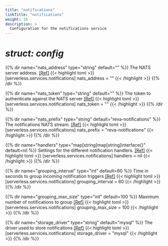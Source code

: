 ```yaml
---
title: "notifications"
linkTitle: "notifications"
weight: 10
description: >
  Configuration for the notifications service
---
```


# _struct: config_

{{% dir name="nats_address" type="string" default="" %}}
The NATS server address. [[Ref]](https://github.com/cs3org/reva/tree/master/internal/serverless/services/notifications/notifications.go#L47)
{{< highlight toml >}}
[serverless.services.notifications]
nats_address = ""
{{< /highlight >}}
{{% /dir %}}

{{% dir name="nats_token" type="string" default="" %}}
The token to authenticate against the NATS server [[Ref]](https://github.com/cs3org/reva/tree/master/internal/serverless/services/notifications/notifications.go#L48)
{{< highlight toml >}}
[serverless.services.notifications]
nats_token = ""
{{< /highlight >}}
{{% /dir %}}

{{% dir name="nats_prefix" type="string" default="reva-notifications" %}}
The notifications NATS stream. [[Ref]](https://github.com/cs3org/reva/tree/master/internal/serverless/services/notifications/notifications.go#L49)
{{< highlight toml >}}
[serverless.services.notifications]
nats_prefix = "reva-notifications"
{{< /highlight >}}
{{% /dir %}}

{{% dir name="handlers" type="map[string]map[string]interface{}" default=nil %}}
Settings for the different notification handlers. [[Ref]](https://github.com/cs3org/reva/tree/master/internal/serverless/services/notifications/notifications.go#L50)
{{< highlight toml >}}
[serverless.services.notifications]
handlers = nil
{{< /highlight >}}
{{% /dir %}}

{{% dir name="grouping_interval" type="int" default=60 %}}
Time in seconds to group incoming notification triggers [[Ref]](https://github.com/cs3org/reva/tree/master/internal/serverless/services/notifications/notifications.go#L51)
{{< highlight toml >}}
[serverless.services.notifications]
grouping_interval = 60
{{< /highlight >}}
{{% /dir %}}

{{% dir name="grouping_max_size" type="int" default=100 %}}
Maximum number of notifications to group [[Ref]](https://github.com/cs3org/reva/tree/master/internal/serverless/services/notifications/notifications.go#L52)
{{< highlight toml >}}
[serverless.services.notifications]
grouping_max_size = 100
{{< /highlight >}}
{{% /dir %}}

{{% dir name="storage_driver" type="string" default="mysql" %}}
The driver used to store notifications [[Ref]](https://github.com/cs3org/reva/tree/master/internal/serverless/services/notifications/notifications.go#L53)
{{< highlight toml >}}
[serverless.services.notifications]
storage_driver = "mysql"
{{< /highlight >}}
{{% /dir %}}

